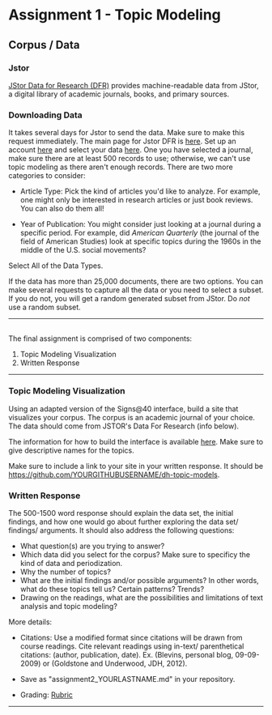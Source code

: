# Assignment 1 - Topic Modeling 

## Corpus / Data

### Jstor
[JStor Data for Research (DFR)](http://about.jstor.org/service/data-for-research) provides machine-readable data from JStor, 
a digital library of academic journals, books, and primary sources.


### Downloading Data

It takes several days for Jstor to send the data. Make sure to make this request immediately. 
The main page for Jstor DFR is [here](http://dfr.jstor.org).  Set up an account [here](https://www.jstor.org/register?redirectUri=/dfr/results) and select your data [here](https://www.jstor.org/dfr/results). 
One you have selected a journal, make sure there are at least 500 records to use; otherwise, 
we can't use topic modeling as there aren't enough records. There are two more categories to consider:

- Article Type: Pick the kind of articles you'd like to analyze. 
For example, one might only be interested in research articles or just book reviews. You can also do them all! 

- Year of Publication: You might consider just looking at a journal during a specific period. For example, did *American Quarterly* (the journal of  the field of American Studies) look at specific topics during the 1960s in the middle of the U.S. social movements?


Select All of the Data Types.  

If the data has more than 25,000 documents, there are two options. 
You can make several requests to capture all the data or you need to select a subset. 
If you do not, you will get a random generated subset from JStor. Do *not* use a random subset. 

----------
## 

The final assignment is comprised of two components:

1. Topic Modeling Visualization
2. Written Response 


------------------

### Topic Modeling Visualization

Using an adapted version of the Signs@40 interface, build a site that visualizes your corpus. 
The corpus is an academic journal of your choice. The data should come from JSTOR's Data For Research (info below). 

The information for how to build the interface is available [here](https://github.com/statsmaths/dh-topic-models). Make sure to give descriptive names for the topics. 

Make sure to include a link to your site in your written response. It should be https://github.com/YOURGITHUBUSERNAME/dh-topic-models.


### Written Response

The 500-1500 word response should explain the data set, the initial findings, 
and how one would go about further exploring the data set/ findings/ arguments. 
It should  also address the following questions:

- What question(s) are you trying to answer?
- Which data did you select for the corpus? Make sure to specificy the kind of data and periodization. 
- Why the number of topics? 
- What are the initial findings and/or possible arguments? In other words, what do these topics tell us? Certain patterns? Trends?
- Drawing on the readings, what are the possibilities and limitations of text analysis and topic modeling?


More details:


- Citations: Use a modified format since citations will be drawn from course readings. Cite relevant readings using in-text/ parenthetical citations: (author, publication, date). Ex. (Blevins, personal blog, 09-09-2009) or (Goldstone and Underwood, JDH, 2012). 

- Save as "assignment2_YOURLASTNAME.md" in your repository. 

- Grading: [Rubric](https://github.com/nolauren/dh2017/blob/master/assignment2_rubric.pdf)

------------------------------------------------------------------------------------------------



  






